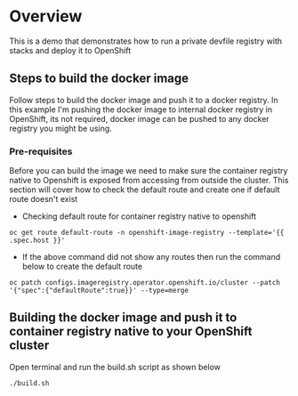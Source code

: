 # Overview
This is a demo that demonstrates how to run a private devfile registry with stacks and deploy it to OpenShift

## Steps to build the docker image
Follow steps to build the docker image and push it to a docker registry. In this example I'm pushing the docker image to internal docker registry in OpenShift, its not required, docker image can be pushed to any docker registry you might be using.

### Pre-requisites
Before you can build the image we need to make sure the container registry native to Openshift is exposed from accessing from outside the cluster. This section will cover how to check the default route and create one if default route doesn't exist

* Checking default route for container registry native to openshift

```
oc get route default-route -n openshift-image-registry --template='{{ .spec.host }}'
```

* If the above command did not show any routes then run the command below to create the default route

```
oc patch configs.imageregistry.operator.openshift.io/cluster --patch '{"spec":{"defaultRoute":true}}' --type=merge
```

## Building the docker image and push it to container registry native to your OpenShift cluster
Open terminal and run the build.sh script as shown below

```
./build.sh
```

